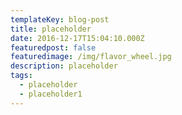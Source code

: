 ```yaml
---
templateKey: blog-post
title: placeholder
date: 2016-12-17T15:04:10.000Z
featuredpost: false
featuredimage: /img/flavor_wheel.jpg
description: placeholder
tags:
  - placeholder
  - placeholder1
---
```



